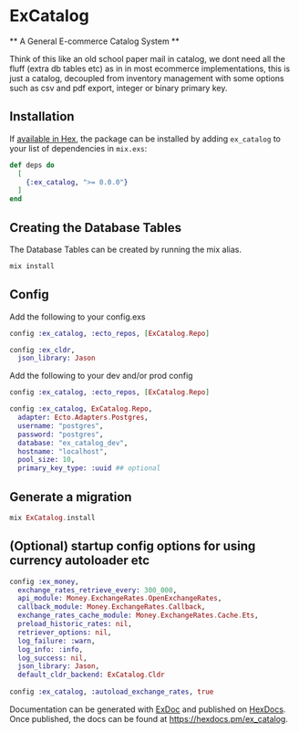 # ExCatalog

** A General E-commerce Catalog System **

Think of this like an old school paper mail in catalog, we dont need all the fluff (extra db tables etc) as in in most ecommerce implementations, this is just a catalog, decoupled from inventory management with some options such as csv and pdf export, integer or binary primary key.

## Installation

If [available in Hex](https://hex.pm/docs/publish), the package can be installed
by adding `ex_catalog` to your list of dependencies in `mix.exs`:

```elixir
def deps do
  [
    {:ex_catalog, ">= 0.0.0"}
  ]
end
```

## Creating the Database Tables

The Database Tables can be created by running the mix alias.

```elixir
mix install
```

## Config

Add the following to your config.exs
```elixir
config :ex_catalog, :ecto_repos, [ExCatalog.Repo]

config :ex_cldr,
  json_library: Jason
```

Add the following to your dev and/or prod config
```elixir
config :ex_catalog, :ecto_repos, [ExCatalog.Repo]

config :ex_catalog, ExCatalog.Repo,
  adapter: Ecto.Adapters.Postgres,
  username: "postgres",
  password: "postgres",
  database: "ex_catalog_dev",
  hostname: "localhost",
  pool_size: 10,
  primary_key_type: :uuid ## optional
```

## Generate a migration
```elixir
mix ExCatalog.install
```

## (Optional) startup config options for using currency autoloader etc
```elixir
config :ex_money,
  exchange_rates_retrieve_every: 300_000,
  api_module: Money.ExchangeRates.OpenExchangeRates,
  callback_module: Money.ExchangeRates.Callback,
  exchange_rates_cache_module: Money.ExchangeRates.Cache.Ets,
  preload_historic_rates: nil,
  retriever_options: nil,
  log_failure: :warn,
  log_info: :info,
  log_success: nil,
  json_library: Jason,
  default_cldr_backend: ExCatalog.Cldr
  
config :ex_catalog, :autoload_exchange_rates, true 
```

Documentation can be generated with [ExDoc](https://github.com/elixir-lang/ex_doc)
and published on [HexDocs](https://hexdocs.pm). Once published, the docs can
be found at <https://hexdocs.pm/ex_catalog>.

